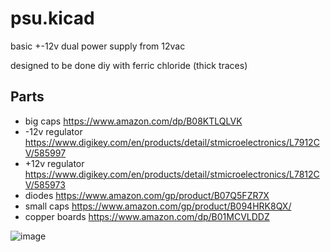 # psu.kicad

basic +-12v dual power supply from 12vac

designed to be done diy with ferric chloride (thick traces)

## Parts
- big caps https://www.amazon.com/dp/B08KTLQLVK
- -12v regulator https://www.digikey.com/en/products/detail/stmicroelectronics/L7912CV/585997
- +12v regulator https://www.digikey.com/en/products/detail/stmicroelectronics/L7812CV/585973
- diodes https://www.amazon.com/gp/product/B07Q5FZR7X
- small caps https://www.amazon.com/gp/product/B094HRK8QX/
- copper boards https://www.amazon.com/dp/B01MCVLDDZ


![image](https://github.com/anandijain/dual_psu.kicad/assets/33790004/62703865-9113-4d26-b9a3-567f43c0c4e9)

